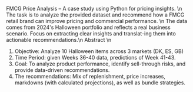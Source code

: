 FMCG Price Analysis – A case study using Python for pricing insights. \n
The task is to analyze the provided dataset and recommend how a FMCG retail brand can improve pricing and commercial performance. \n The data comes from 2024's Halloween portfolio and reflects a real business scenario. Focus on extracting clear insights and translat-ing them into actionable recommendations.\n
Abstract \n
1. Objective: Analyze 10 Halloween items across 3 markets (DK, ES, GB)
2. Time Period: given Weeks 36-40 data, predictions of Week 41-43. 
3. Goal: To analyze product performance, identify sell-through risks, and provide data-driven recommendations.
4. The recommendations: Mix of replenishment, price increases, markdowns (with calculated projections), as well as bundle strategies.

